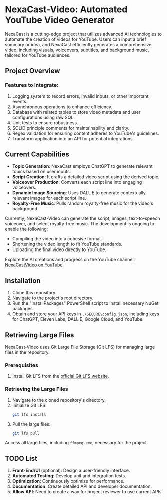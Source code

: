# NexaCast-Video: Automated YouTube Video Generator

NexaCast is a cutting-edge project that utilizes advanced AI technologies to automate the creation of videos for YouTube. Users can input a brief summary or idea, and NexaCast efficiently generates a comprehensive video, including visuals, voiceovers, subtitles, and background music, tailored for YouTube audiences.

## Project Overview

### Features to Integrate:

1. Logging system to record errors, invalid inputs, or other important events.
2. Asynchronous operations to enhance efficiency.
3. Database with related tables to store video metadata and user configurations using raw SQL.
4. Unit tests to ensure robustness.
5. SOLID principle comments for maintainability and clarity.
6. Regex validation for ensuring content adheres to YouTube's guidelines.
7. Transform application into an API for potential integrations.

## Current Capabilities

- **Topic Generation**: NexaCast employs ChatGPT to generate relevant topics based on user inputs.
- **Script Creation**: It crafts a detailed video script using the derived topic.
- **Voiceover Production**: Converts each script line into engaging voiceovers.
- **Dynamic Image Sourcing**: Uses DALL·E to generate contextually relevant images for each script line.
- **Royalty-Free Music**: Pulls random royalty-free music for the video's background.

Currently, NexaCast-Video can generate the script, images, text-to-speech voiceover, and select royalty-free music. The development is ongoing to enable the following:

- Compiling the video into a cohesive format.
- Shortening the video length to fit YouTube standards.
- Uploading the final video directly to YouTube.

Explore the AI creations and progress on the YouTube channel: [NexaCastVideo on YouTube](https://www.youtube.com/@NexaCastVideo)

## Installation

1. Clone this repository.
2. Navigate to the project's root directory.
3. Run the "InstallPackages" PowerShell script to install necessary NuGet packages.
4. Obtain and store your API keys in `.\SECURE\config.json`, including keys for ChatGPT, Eleven Labs, DALL·E, Google Cloud, and YouTube.

## Retrieving Large Files

NexaCast-Video uses Git Large File Storage (Git LFS) for managing large files in the repository.

### Prerequisites

1. Install Git LFS from the [official Git LFS website](https://git-lfs.github.com/).

### Retrieving the Large Files

1. Navigate to the cloned repository's directory.
2. Initialize Git LFS:
   ```bash
   git lfs install
   ```
3. Pull the large files:
   ```bash
   git lfs pull
   ```

Access all large files, including `ffmpeg.exe`, necessary for the project.

## TODO List

1. **Front-End/UI** (optional): Design a user-friendly interface.
2. **Automated Testing**: Develop unit and integration tests.
3. **Optimization**: Continuously optimize for performance.
4. **Documentation**: Create detailed API and developer documentation.
5. **Allow API**: Need to create a way for project reviewer to use current APIs
